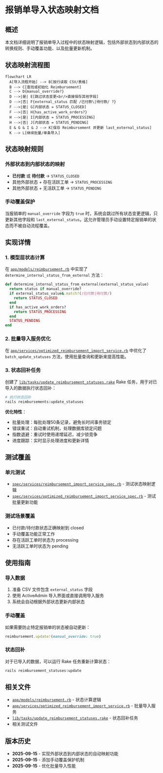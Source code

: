 # 报销单导入状态映射文档

## 概述

本文档详细说明了报销单导入过程中的状态映射逻辑，包括外部状态到内部状态的转换规则、手动覆盖功能、以及批量更新机制。

## 状态映射流程图

```mermaid
flowchart LR
  A[导入流程开始] --> B[按行读取 CSV/表格]
  B --> C[查找或初始化 Reimbursement]
  C --> D{manual_override?}
  D -->|是| E[跳过状态变更<br/>直接保存其他字段]
  D -->|否| F{external_status 匹配 /已付款\|待付款/ ?}
  F -->|是| G[内部状态 = STATUS_CLOSED]
  F -->|否| H{has_active_work_orders?}
  H -->|是| I[内部状态 = STATUS_PROCESSING]
  H -->|否| J[内部状态 = STATUS_PENDING]
  E & G & I & J --> K[保存 Reimbursement 并更新 last_external_status]
  K --> L[继续批量/单条导入]
```

## 状态映射规则

### 外部状态到内部状态的映射
- **已付款** 或 **待付款** → `STATUS_CLOSED`
- 其他外部状态 + 存在活跃工单 → `STATUS_PROCESSING`
- 其他外部状态 + 无活跃工单 → `STATUS_PENDING`

### 手动覆盖保护
当报销单的 `manual_override` 字段为 `true` 时，系统会跳过所有状态变更逻辑，只更新其他字段和 `last_external_status`。这允许管理员手动设置特定报销单的状态而不被自动流程覆盖。

## 实现详情

### 1. 模型层状态计算
在 [`app/models/reimbursement.rb`](app/models/reimbursement.rb:331) 中实现了 `determine_internal_status_from_external` 方法：

```ruby
def determine_internal_status_from_external(external_status_value)
  return status if manual_override?
  if external_status_value&.match?(/已付款|待付款/)
    return STATUS_CLOSED
  end
  if has_active_work_orders?
    return STATUS_PROCESSING
  end
  STATUS_PENDING
end
```

### 2. 批量导入服务优化
在 [`app/services/optimized_reimbursement_import_service.rb`](app/services/optimized_reimbursement_import_service.rb:191) 中优化了 `batch_update_statuses` 方法，使用批量查询和更新来提高性能。

### 3. 状态回补任务
创建了 [`lib/tasks/update_reimbursement_statuses.rake`](lib/tasks/update_reimbursement_statuses.rake:1) Rake 任务，用于对已导入的数据执行状态回补：

```bash
# 执行状态回补
rails reimbursements:update_statuses
```

**优化特性**：
- 批量处理：每批处理50条记录，避免长时间事务锁定
- 错误重试：自动重试机制，处理数据库锁定问题
- 指数退避：重试时使用递增延迟，减少锁竞争
- 进度跟踪：实时显示处理进度和更新详情

## 测试覆盖

### 单元测试
- [`spec/services/reimbursement_import_service_spec.rb`](spec/services/reimbursement_import_service_spec.rb:146) - 测试状态映射逻辑
- [`spec/services/optimized_reimbursement_import_service_spec.rb`](spec/services/optimized_reimbursement_import_service_spec.rb:1) - 测试批量更新功能

### 测试场景覆盖
- 已付款/待付款状态正确映射到 closed
- 手动覆盖功能正常工作
- 存在活跃工单时状态为 processing
- 无活跃工单时状态为 pending

## 使用指南

### 导入数据
1. 准备 CSV 文件包含 `external_status` 字段
2. 使用 ActiveAdmin 导入界面或直接调用导入服务
3. 系统会自动根据外部状态更新内部状态

### 手动覆盖
如果需要防止特定报销单的状态被自动更新：
```ruby
reimbursement.update!(manual_override: true)
```

### 状态回补
对于已导入的数据，可以运行 Rake 任务重新计算状态：
```bash
rails reimbursement_statuses:update
```

## 相关文件
- [`app/models/reimbursement.rb`](app/models/reimbursement.rb:331) - 状态计算逻辑
- [`app/services/optimized_reimbursement_import_service.rb`](app/services/optimized_reimbursement_import_service.rb:191) - 批量导入服务
- [`lib/tasks/update_reimbursement_statuses.rake`](lib/tasks/update_reimbursement_statuses.rake:1) - 状态回补任务
- 相关测试文件

## 版本历史
- **2025-09-15** - 实现外部状态到内部状态的自动映射功能
- **2025-09-15** - 添加手动覆盖保护机制
- **2025-09-15** - 优化批量导入性能
